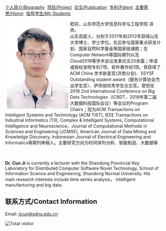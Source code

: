 [个人简介/Biography](./index.md)&nbsp; [项目/Project](./project.md)&nbsp; [论文/Publication](./publication.md)&nbsp;  [专利/Patent](./patent.md)&nbsp; [主要荣誉/Honor](./honor.md)&nbsp; [指导学生/My Students](./student.md)

<div style="float: left; clear: both;" align="left">
<img src="./pic/photo.JPG" width="200" align=left hspace="5" vspace="5"/>
嵇存，山东师范大学信息科学与工程学院 讲师。
<br/>
山东高密人，分别于2017年和2012年获得山东大学博士、学士学位。先后参与国家重点研发计划、国家自然科学基金等国家级课题；在Computer Network等国际期刊以及Cloud2016等学术会议发表论文20余篇；申请或授权发明专利7项、软件著作权1项。曾获得了ACM China 学术新星奖(济南分会)、SSYSF Outstanding student award（服务计算协会杰出学生奖）、萨师煊优秀学生论文奖。曾担任2019 2nd International Conference on Big Data Technologies（ICBDT，2019年第二届大数据科技国际会议）等会议的Program Chairs；现为ACM Transactions on Intelligent Systems and Technology (ACM TIST), IEEE Transactions on Industrial Informatics (TII), Complex & Intelligent Systems, Computational Intelligence and Neuroscience，Journal of Computational Methods in Sciences and Engineering (JCMSE), American Journal of Data Mining and Knowledge Discovery, Indonesian Journal of Electrical Engineering and Informatics等期刊审稿人。主要研究方向为时间序列分析、智能制造、大数据等
</div>
<br clear="left" />
<br/>
<br/>

**Dr. Cun Ji** is currently a lecturer with the Shandong Provincial Key Laboratory for Distributed Computer Software Novel Technology, School of Information Science and Engineering, Shandong Normal University. His main research interests include time series analysis， intelligent manufacturing and big data.


## 联系方式/Contact Information
Email: jicun@sdnu.edu.cn


![Total visitor](https://visitor-count-badge.herokuapp.com/total.svg?repo_id=${https://github.com/sdujicun/sdujicun.github.io})
